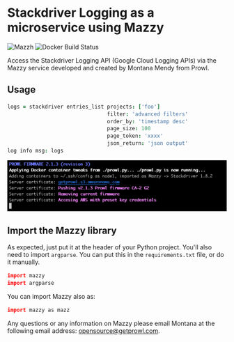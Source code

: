 # Stackdriver Logging as a microservice using Mazzy
![Mazzh](https://img.shields.io/badge/mazzy-compiled-orange.svg)
![Docker Build Status](https://img.shields.io/badge/Dockerfile-automated-blue.svg)

Access the Stackdriver Logging API (Google Cloud Logging APIs) via the Mazzy service developed and created by Montana Mendy from Prowl.

## Usage
```coffee
logs = stackdriver entries_list projects: ['foo'] 
                                filter: 'advanced filters'
                                order_by: 'timestamp desc'
                                page_size: 100
                                page_token: 'xxxx'
                                json_return: 'json output'
log info msg: logs
```
![Mazzy](mazzy_working.png)

## Import the Mazzy library

As expected, just put it at the header of your Python project. You'll also need to import ```argparse```. You can put this in the ```requirements.txt``` file, or do it manually.

```coffee
import mazzy
import argparse
```
You can import Mazzy also as:
```coffee
import mazzy as mazz
```

Any questions or any information on Mazzy please email Montana at the following email address: opensource@getprowl.com.
